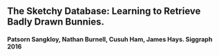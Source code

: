 ## The Sketchy Database: Learning to Retrieve Badly Drawn Bunnies. 

#### Patsorn Sangkloy, Nathan Burnell, Cusuh Ham, James Hays. Siggraph 2016 